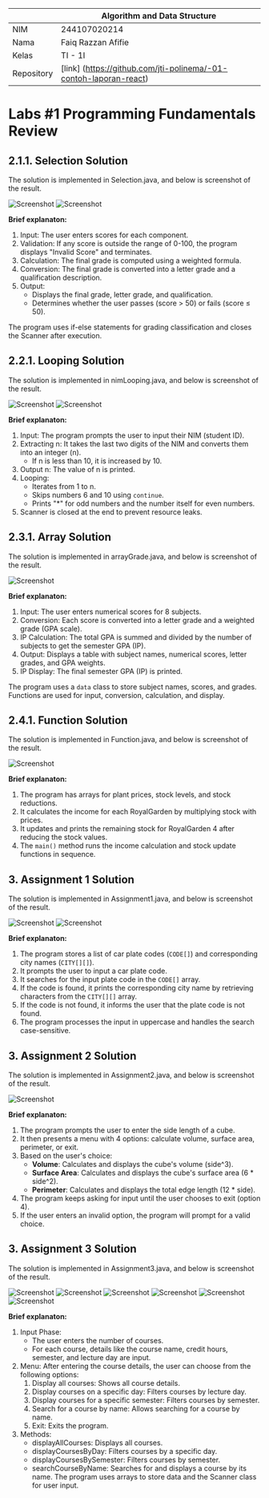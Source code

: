 |  | Algorithm and Data Structure |
|--|--|
| NIM |  244107020214|
| Nama |  Faiq Razzan Afifie |
| Kelas | TI - 1I |
| Repository | [link] (https://github.com/jti-polinema/-01-contoh-laporan-react) |

# Labs #1 Programming Fundamentals Review

## 2.1.1. Selection Solution

The solution is implemented in Selection.java, and below is screenshot of the result.

![Screenshot](img/selection1.png) 
![Screenshot](img/selection2.png)


**Brief explanaton:** 
1. Input: The user enters scores for each component.  
2. Validation: If any score is outside the range of 0-100, the program displays "Invalid Score" and terminates.  
3. Calculation: The final grade is computed using a weighted formula.  
4. Conversion: The final grade is converted into a letter grade and a qualification description.  
5. Output:  
   - Displays the final grade, letter grade, and qualification.  
   - Determines whether the user passes (score > 50) or fails (score ≤ 50).  

The program uses if-else statements for grading classification and closes the Scanner after execution.

## 2.2.1. Looping Solution

The solution is implemented in nimLooping.java, and below is screenshot of the result.

![Screenshot](img/looping1.png)
![Screenshot](img/looping2.png)

**Brief explanaton:**
1. Input: The program prompts the user to input their NIM (student ID).  
2. Extracting n: It takes the last two digits of the NIM and converts them into an integer (n).  
   - If n is less than 10, it is increased by 10.  
3. Output n: The value of n is printed.  
4. Looping:  
   - Iterates from 1 to n.  
   - Skips numbers 6 and 10 using `continue`.  
   - Prints "*" for odd numbers and the number itself for even numbers.  
5. Scanner is closed at the end to prevent resource leaks.

## 2.3.1. Array Solution

The solution is implemented in arrayGrade.java, and below is screenshot of the result.

![Screenshot](img/array.png)

**Brief explanaton:**
1. Input: The user enters numerical scores for 8 subjects.  
2. Conversion: Each score is converted into a letter grade and a weighted grade (GPA scale).  
3. IP Calculation: The total GPA is summed and divided by the number of subjects to get the semester GPA (IP).  
4. Output: Displays a table with subject names, numerical scores, letter grades, and GPA weights.  
5. IP Display: The final semester GPA (IP) is printed.  

The program uses a `data` class to store subject names, scores, and grades. Functions are used for input, conversion, calculation, and display.

## 2.4.1. Function Solution

The solution is implemented in Function.java, and below is screenshot of the result.

![Screenshot](img/function.png)

**Brief explanaton:**
1. The program has arrays for plant prices, stock levels, and stock reductions.
2. It calculates the income for each RoyalGarden by multiplying stock with prices.
3. It updates and prints the remaining stock for RoyalGarden 4 after reducing the stock values.
4. The `main()` method runs the income calculation and stock update functions in sequence.


## 3. Assignment 1 Solution

The solution is implemented in Assignment1.java, and below is screenshot of the result.

![Screenshot](img/assignment1.png)
![Screenshot](img/assignment1_2.png)

**Brief explanaton:**
1. The program stores a list of car plate codes (`CODE[]`) and corresponding city names (`CITY[][]`).
2. It prompts the user to input a car plate code.
3. It searches for the input plate code in the `CODE[]` array.
4. If the code is found, it prints the corresponding city name by retrieving characters from the `CITY[][]` array.
5. If the code is not found, it informs the user that the plate code is not found.
6. The program processes the input in uppercase and handles the search case-sensitive.

## 3. Assignment 2 Solution

The solution is implemented in Assignment2.java, and below is screenshot of the result.

![Screenshot](img/assignment2.png)

**Brief explanaton:**
1. The program prompts the user to enter the side length of a cube.
2. It then presents a menu with 4 options: calculate volume, surface area, perimeter, or exit.
3. Based on the user's choice:
   - **Volume**: Calculates and displays the cube's volume (side^3).
   - **Surface Area**: Calculates and displays the cube's surface area (6 * side^2).
   - **Perimeter**: Calculates and displays the total edge length (12 * side).
4. The program keeps asking for input until the user chooses to exit (option 4).
5. If the user enters an invalid option, the program will prompt for a valid choice.

## 3. Assignment 3 Solution

The solution is implemented in Assignment3.java, and below is screenshot of the result.

![Screenshot](img/assignment3.png)
![Screenshot](img/assignment3_1.png)
![Screenshot](img/assignment3_2.png)
![Screenshot](img/assignment3_3.png)
![Screenshot](img/assignment3_4.png)
![Screenshot](img/assignment3_5.png)

**Brief explanaton:**
1. Input Phase:
    - The user enters the number of courses.
    - For each course, details like the course name, credit hours, semester, and lecture day are input.
2. Menu: After entering the course details, the user can choose from the following options:
    1. Display all courses: Shows all course details.
    2. Display courses on a specific day: Filters courses by lecture day.
    3. Display courses for a specific semester: Filters courses by semester.
    4. Search for a course by name: Allows searching for a course by name.
    5. Exit: Exits the program.
3. Methods:
    - displayAllCourses: Displays all courses.
    - displayCoursesByDay: Filters courses by a specific day.
    - displayCoursesBySemester: Filters courses by semester.
    - searchCourseByName: Searches for and displays a course by its name.
The program uses arrays to store data and the Scanner class for user input.
